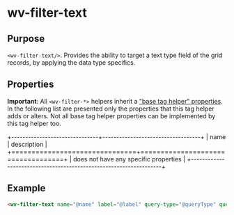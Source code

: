﻿<!--{"sort_order":10, "name": "wv-filter-text", "label": "wv-filter-text"}-->
# wv-filter-text

## Purpose

`<wv-filter-text/>`. Provides the ability to target a text type field of the grid records, by applying the data type specifics.

## Properties
**Important**: All `<wv-filter-*>` helpers inherit a ["base tag helper" properties](docs/developer/tag-helpers/wv-filter-base). In the following list are presented only the properties that this tag helper adds or alters. Not all base tag helper properties can be implemented by this tag helper too.

+-------------------------------+-----------------------------------+
| name                          | description                       |
+===============================+===================================+
| does not have any specific properties                             | 
+-------------------------------------------------------------------+

## Example

```html
<wv-filter-text name="@name" label="@label" query-type="@queryType" query-options="@queryOptions"></wv-filter-text>
```

